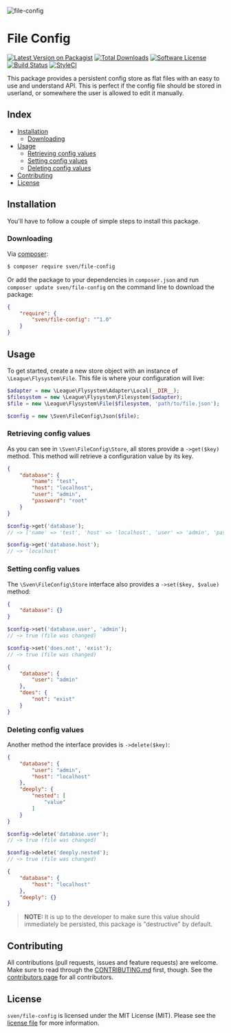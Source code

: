 ![file-config](https://user-images.githubusercontent.com/11269635/35174536-129cc67e-fd70-11e7-8b87-d2ba8cc24ec8.jpg)

# File Config

[![Latest Version on Packagist][ico-version]][link-packagist]
[![Total Downloads][ico-downloads]][link-downloads]
[![Software License][ico-license]](LICENSE.md)
[![Build Status][ico-circleci]][link-circleci]
[![StyleCI][ico-styleci]][link-styleci]

This package provides a persistent config store as flat files with an easy
to use and understand API. This is perfect if the config file should be 
stored in userland, or somewhere the user is allowed to edit it manually.

## Index
- [Installation](#installation)
  - [Downloading](#downloading)
- [Usage](#usage)
  - [Retrieving config values](#retrieving-config-values)
  - [Setting config values](#setting-config-values)
  - [Deleting config values](#deleting-config-values)
- [Contributing](#contributing)
- [License](#license)

## Installation
You'll have to follow a couple of simple steps to install this package.

### Downloading
Via [composer](http://getcomposer.org):

```bash
$ composer require sven/file-config
```

Or add the package to your dependencies in `composer.json` and run
`composer update sven/file-config` on the command line to download
the package:

```json
{
    "require": {
        "sven/file-config": "^1.0"
    }
}
```

## Usage
To get started, create a new store object with an instance of `\League\Flysystem\File`. 
This file is where your configuration will live:

```php
$adapter = new \League\Flysystem\Adapter\Local(__DIR__);
$filesystem = new \League\Flysystem\Filesystem($adapter);
$file = new \League\Flysystem\File($filesystem, 'path/to/file.json');

$config = new \Sven\FileConfig\Json($file);
```

### Retrieving config values
As you can see in `\Sven\FileConfig\Store`, all stores provide a `->get($key)` method.
This method will retrieve a configuration value by its key.

```json
{
    "database": {
        "name": "test",
        "host": "localhost",
        "user": "admin",
        "password": "root"
    }
}
```

```php
$config->get('database'); 
// ~> ['name' => 'test', 'host' => 'localhost', 'user' => 'admin', 'password' => root']

$config->get('database.host'); 
// ~> 'localhost'
```

### Setting config values
The `\Sven\FileConfig\Store` interface also provides a `->set($key, $value)` method:

```json
{
    "database": {}
}
```

```php
$config->set('database.user', 'admin');
// ~> true (file was changed)

$config->set('does.not', 'exist');
// ~> true (file was changed)
```

```json
{
    "database": {
        "user": "admin"
    },
    "does": {
        "not": "exist"
    }
}
```

### Deleting config values
Another method the interface provides is `->delete($key)`:

```json
{
    "database": {
        "user": "admin",
        "host": "localhost"
    },
    "deeply": {
        "nested": [
            "value"
        ]
    }
}
```

```php
$config->delete('database.user');
// ~> true (file was changed)

$config->delete('deeply.nested');
// ~> true (file was changed)
```

```json
{
    "database": {
        "host": "localhost"
    },
    "deeply": {}
}
```

> **NOTE:** It is up to the developer to make sure this value should immediately be
persisted, this package is "destructive" by default.

## Contributing
All contributions (pull requests, issues and feature requests) are
welcome. Make sure to read through the [CONTRIBUTING.md](CONTRIBUTING.md) first,
though. See the [contributors page](../../graphs/contributors) for all contributors.

## License
`sven/file-config` is licensed under the MIT License (MIT). Please see the
[license file](LICENSE.md) for more information.

[ico-version]: https://img.shields.io/packagist/v/sven/file-config.svg?style=flat-square
[ico-license]: https://img.shields.io/badge/license-MIT-green.svg?style=flat-square
[ico-downloads]: https://img.shields.io/packagist/dt/sven/file-config.svg?style=flat-square
[ico-circleci]: https://img.shields.io/circleci/project/github/svenluijten/file-config.svg?style=flat-square
[ico-styleci]: https://styleci.io/repos/:styleci/shield

[link-packagist]: https://packagist.org/packages/sven/file-config
[link-downloads]: https://packagist.org/packages/sven/file-config
[link-circleci]: https://circleci.com/gh/svenluijten/file-config
[link-styleci]: https://styleci.io/repos/:styleci
